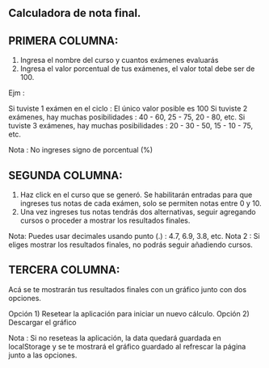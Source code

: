 Calculadora de nota final.
---------------------------

PRIMERA COLUMNA:
---------------------------
1) Ingresa el nombre del curso y cuantos exámenes evaluarás
2) Ingresa el valor porcentual de tus exámenes, el valor total debe ser de 100.

Ejm :

Si tuviste 1 exámen en el ciclo : El único valor posible es 100
Si tuviste 2 exámenes, hay muchas posibilidades : 40 - 60, 25 - 75, 20 - 80, etc.
Si tuviste 3 exámenes, hay muchas posibilidades : 20 - 30 - 50, 15 - 10 - 75, etc.

Nota : No ingreses signo de porcentual (%)

SEGUNDA COLUMNA:
-------------------------------
1) Haz click en el curso que se generó. Se habilitarán entradas para que ingreses tus notas de cada exámen, solo se permiten notas entre 0 y 10.
2) Una vez ingreses tus notas tendrás dos alternativas, seguir agregando cursos o proceder a mostrar los resultados finales.

Nota: Puedes usar decimales usando punto (.) : 4.7, 6.9, 3.8, etc.
Nota 2 : Si eliges mostrar los resultados finales, no podrás seguir añadiendo cursos.

TERCERA COLUMNA:
---------------------------------
Acá se te mostrarán tus resultados finales con un gráfico junto con dos opciones.

Opción 1) Resetear la aplicación para iniciar un nuevo cálculo.
Opción 2) Descargar el gráfico

Nota : Si no reseteas la aplicación, la data quedará guardada en localStorage y se te mostrará el gráfico guardado al refrescar la página junto a las opciones.
